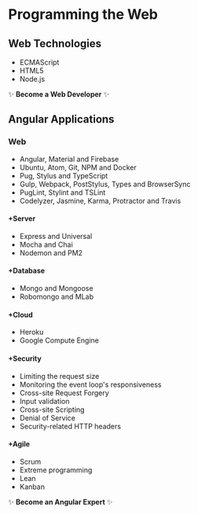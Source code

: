 # Programming the Web

## Web Technologies
* ECMAScript
* HTML5
* Node.js

:sparkles: **Become a Web Developer** :sparkles:

## Angular Applications

### Web
* Angular, Material and Firebase
* Ubuntu, Atom, Git, NPM and Docker
* Pug, Stylus and TypeScript
* Gulp, Webpack, PostStylus, Types and BrowserSync
* PugLint, Stylint and TSLint
* Codelyzer, Jasmine, Karma, Protractor and Travis

#### +Server
* Express and Universal
* Mocha and Chai
* Nodemon and PM2

#### +Database
* Mongo and Mongoose
* Robomongo and MLab

#### +Cloud
* Heroku
* Google Compute Engine

#### +Security
* Limiting the request size
* Monitoring the event loop's responsiveness
* Cross-site Request Forgery
* Input validation
* Cross-site Scripting
* Denial of Service
* Security-related HTTP headers

#### +Agile
* Scrum
* Extreme programming
* Lean
* Kanban

:sparkles: **Become an Angular Expert** :sparkles:
